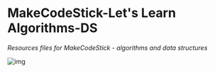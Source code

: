 # MakeCodeStick-Let's Learn Algorithms-DS
*Resources files for MakeCodeStick - algorithms and data structures*

<img src='https://github.com/jameshjay/MakeCodeStick-Algorithms-DS/blob/main/Other/course.png' alt='img'/>

